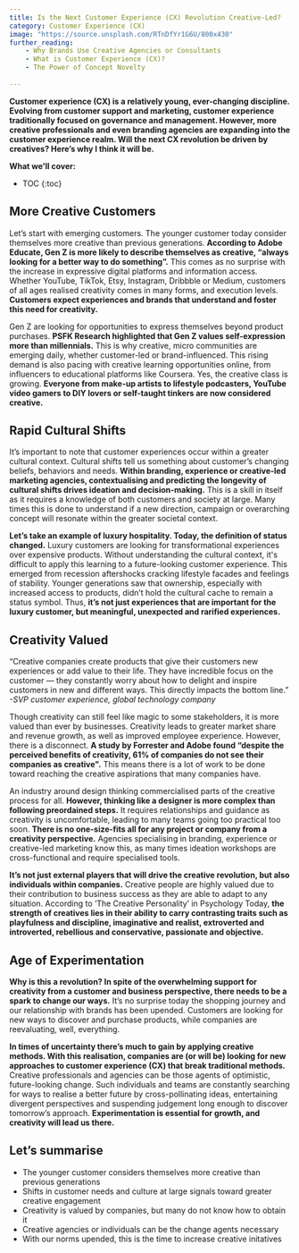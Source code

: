 ```yaml
---
title: Is the Next Customer Experience (CX) Revolution Creative-Led?
category: Customer Experience (CX)
image: "https://source.unsplash.com/RTnDfYr1G6U/800x430"
further_reading:
    - Why Brands Use Creative Agencies or Consultants
    - What is Customer Experience (CX)?
    - The Power of Concept Novelty
    
---
```


**Customer experience (CX) is a relatively young, ever-changing discipline. Evolving from customer support and marketing, customer experience traditionally focused on governance and management. However, more creative professionals and even branding agencies are expanding into the customer experience realm. Will the next CX revolution be driven by creatives? Here’s why I think it will be.**

**What we'll cover:**
* TOC
{:toc}

## More Creative Customers

Let’s start with emerging customers. The younger customer today consider themselves more creative than previous generations. **According to Adobe Educate, Gen Z is more likely to describe themselves as creative, “always looking for a better way to do something”.** This comes as no surprise with the increase in expressive digital platforms and information access. Whether YouTube, TikTok, Etsy, Instagram, Dribbble or Medium, customers of all ages realised creativity comes in many forms, and execution levels. **Customers expect experiences and brands that understand and foster this need for creativity.**

Gen Z are looking for opportunities to express themselves beyond product purchases. **PSFK Research highlighted that Gen Z values self-expression more than millennials.** This is why creative, micro communities are emerging daily, whether customer-led or brand-influenced. This rising demand is also pacing with creative learning opportunities online, from influencers to educational platforms like Coursera. Yes, the creative class is growing. **Everyone from make-up artists to lifestyle podcasters, YouTube video gamers to DIY lovers or self-taught tinkers are now considered creative.** 

## Rapid Cultural Shifts

It’s important to note that customer experiences occur within a greater cultural context. Cultural shifts tell us something about customer’s changing beliefs, behaviors and needs. **Within branding, experience or creative-led marketing agencies, contextualising and predicting the longevity of cultural shifts drives ideation and decision-making.** This is a skill in itself as it requires a knowledge of both customers and society at large. Many times this is done to understand if a new direction, campaign or overarching concept will resonate within the greater societal context. 

**Let’s take an example of luxury hospitality. Today, the definition of status changed.** Luxury customers are looking for transformational experiences over expensive products. Without understanding the cultural context, it's difficult to apply this learning to a future-looking customer experience. This emerged from recession aftershocks cracking lifestyle facades and feelings of stability. Younger generations saw that ownership, especially with increased access to products, didn’t hold the cultural cache to remain a status symbol. Thus, **it’s not just experiences that are important for the luxury customer, but meaningful, unexpected and rarified experiences.**

## Creativity Valued

“Creative companies create products that give their customers new experiences or add value to their life. They have incredible focus on the customer — they constantly worry about how to delight and inspire customers in new and different ways. This directly impacts the bottom line.” *-SVP customer experience, global technology company*

Though creativity can still feel like magic to some stakeholders, it is more valued than ever by businesses. Creativity leads to greater market share and revenue growth, as well as improved employee experience. However, there is a disconnect. **A study by Forrester and Adobe found “despite the perceived benefits of creativity, 61% of companies do not see their companies as creative".** This means there is a lot of work to be done toward reaching the creative aspirations that many companies have.

An industry around design thinking commercialised parts of the creative process for all. **However, thinking like a designer is more complex than following preordained steps.** It requires relationships and guidance as creativity is uncomfortable, leading to many teams going too practical too soon. **There is no one-size-fits all for any project or company from a creativity perspective.** Agencies specialising in branding, experience or creative-led marketing know this, as many times ideation workshops are cross-functional and require specialised tools.

**It’s not just external players that will drive the creative revolution, but also individuals within companies.** Creative people are highly valued due to their contribution to business success as they are able to adapt to any situation. According to ‘The Creative Personality’ in Psychology Today, **the strength of creatives lies in their ability to carry contrasting traits such as playfulness and discipline, imaginative and realist, extroverted and introverted, rebellious and conservative, passionate and objective.**

## Age of Experimentation

**Why is this a revolution? In spite of the overwhelming support for creativity from a customer and business perspective, there needs to be a spark to change our ways.** It’s no surprise today the shopping journey and our relationship with brands has been upended. Customers are looking for new ways to discover and purchase products, while companies are reevaluating, well, everything. 

**In times of uncertainty there’s much to gain by applying creative methods. With this realisation, companies are (or will be) looking for new approaches to customer experience (CX) that break traditional methods.** Creative professionals and agencies can be those agents of optimistic, future-looking change. Such individuals and teams are constantly searching for ways to realise a better future by cross-pollinating ideas, entertaining divergent perspectives and suspending judgement long enough to discover tomorrow’s approach. **Experimentation is essential for growth, and creativity will lead us there.**

## Let’s summarise

- The younger customer considers themselves more creative than previous generations
- Shifts in customer needs and culture at large signals toward greater creative engagement
- Creativity is valued by companies, but many do not know how to obtain it
- Creative agencies or individuals can be the change agents necessary
- With our norms upended, this is the time to increase creative initatives
